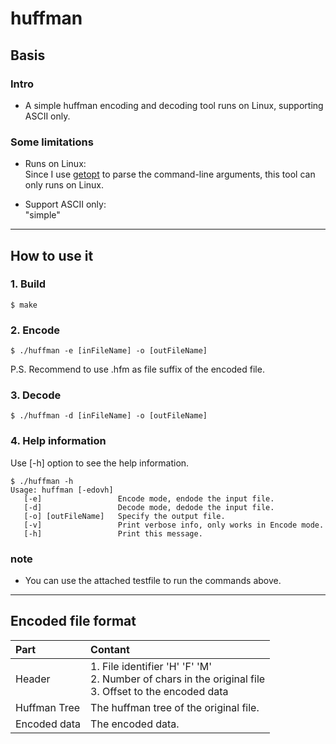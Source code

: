 # huffman

## Basis

### Intro

* A simple huffman encoding and decoding tool runs on Linux, supporting ASCII only.

### Some limitations

* Runs on Linux:<br>Since I use [getopt](http://man7.org/linux/man-pages/man3/getopt.3.html) to parse the command-line arguments, this tool can only runs on Linux.

* Support ASCII only: <br>"simple"

----

## How to use it

### 1. Build

``` nohighlight
$ make
```

### 2. Encode

``` nohighlight
$ ./huffman -e [inFileName] -o [outFileName]
```

P.S. Recommend to use .hfm as file suffix of the encoded file.

### 3. Decode

``` nohighlight
$ ./huffman -d [inFileName] -o [outFileName]
```

### 4. Help information

Use [-h] option to see the help information.

``` nohighlight
$ ./huffman -h
Usage: huffman [-edovh]
   [-e]                 Encode mode, endode the input file.
   [-d]                 Decode mode, dedode the input file.
   [-o] [outFileName]   Specify the output file.
   [-v]                 Print verbose info, only works in Encode mode.
   [-h]                 Print this message.
```

### note

* You can use the attached testfile to run the commands above.

----

## Encoded file format

Part         | Contant
:----------- | :------
Header       | 1. File identifier 'H' 'F' 'M' <br> 2. Number of chars in the original file <br> 3. Offset to the encoded data
Huffman Tree | The huffman tree of the original file.
Encoded data | The encoded data.